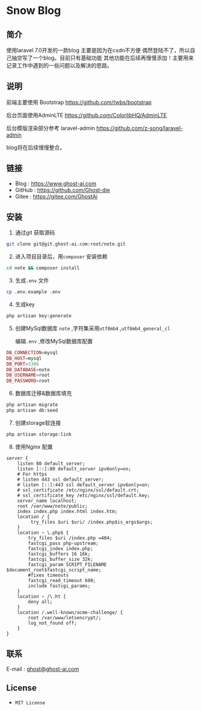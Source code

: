 # Snow Blog



## 简介

使用laravel 7.0开发的一款blog 主要是因为在csdn不方便 偶然登陆不了，所以自己抽空写了一个blog。目前只有基础功能 其他功能在后续再慢慢添加！主要用来记录工作中遇到的一些问题以及解决的思路。



## 说明

前端主要使用 Bootstrap https://github.com/twbs/bootstrap 

后台页面使用AdminLTE https://github.com/ColorlibHQ/AdminLTE

后台模版渲染部分参考 laravel-admin  https://github.com/z-song/laravel-admin



blog将在后续慢慢整合。




## 链接

- Blog : https://www.ghost-ai.com
- GitHub : https://github.com/Ghost-die
- Gitee : https://gitee.com/GhostAi



## 安装

1. 通过git 获取源码

```bash
git clone git@git.ghost-ai.com:root/note.git
```

2. 进入项目目录后，用```composer```  安装依赖

```bash
cd note && composer install
```

3. 生成```.env``` 文件

```bash
cp .env.example .env
```

4. 生成key

```bash
php artisan key:generate
```

5. 创建MySql数据库 ```note``` ,字符集采用```utf8mb4``` ,```utf8mb4_general_cl```  

   编辑```.env```  ,修改MySql数据库配置

```php
DB_CONNECTION=mysql
DB_HOST=mysql
DB_PORT=3306
DB_DATABASE=note
DB_USERNAME=root
DB_PASSWORD=root
```

6. 数据库迁移&数据库填充

```bash
php artisan migrate
php artisan db:seed
```

7. 创建storage软连接

```bash
php artisan storage:link
```

8. 使用Nginx 配置

```shell
server {
    listen 80 default_server;
    listen [::]:80 default_server ipv6only=on;
    # For https
    # listen 443 ssl default_server;
    # listen [::]:443 ssl default_server ipv6only=on;
    # ssl_certificate /etc/nginx/ssl/default.crt;
    # ssl_certificate_key /etc/nginx/ssl/default.key;
    server_name localhost;
    root /var/www/note/public;
    index index.php index.html index.htm;
    location / {
         try_files $uri $uri/ /index.php$is_args$args;
    }
    location ~ \.php$ {
        try_files $uri /index.php =404;
        fastcgi_pass php-upstream;
        fastcgi_index index.php;
        fastcgi_buffers 16 16k;
        fastcgi_buffer_size 32k;
        fastcgi_param SCRIPT_FILENAME $document_root$fastcgi_script_name;
        #fixes timeouts
        fastcgi_read_timeout 600;
        include fastcgi_params;
    }
    location ~ /\.ht {
        deny all;
    }
    location /.well-known/acme-challenge/ {
        root /var/www/letsencrypt/;
        log_not_found off;
    }
}
```



## 联系

E-mail : ghost@ghost-ai.com



## License

- ```MIT License``` 
